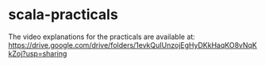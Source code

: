 # scala-practicals
The video explanations for the practicals are available at:
https://drive.google.com/drive/folders/1evkQuIUnzojEgHyDKkHaqKO8vNqKkZoj?usp=sharing
